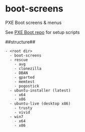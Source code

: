 # boot-screens
PXE Boot screens & menus

See [PXE Boot repo](https://github.com/chris18890/pxe-boot) for setup scripts

##structure##

```
- <root dir>
  - boot-screens
  - rescue
    - avg
    - clonezilla
    - DBAN
    - gparted
    - memtest
    - pogostick
  - ubuntu-installer (latest)
    - x64
    - x86
  - ubuntu-live (desktop x86)
    - trusty
    - vivid
  - win7
    - x64
    - x86
```